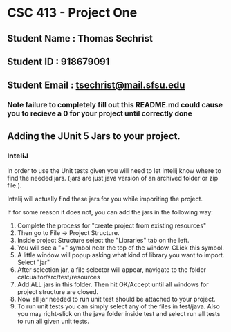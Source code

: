 # CSC 413 - Project One

## Student Name  : Thomas Sechrist

## Student ID    : 918679091

## Student Email : tsechrist@mail.sfsu.edu

### Note failure to completely fill out this README.md could cause you to recieve a  0 for your project until correctly done

## Adding the JUnit 5 Jars to your project.

### InteliJ
In order to use the Unit tests given you will need to let intelij know where to find the needed jars. (jars are just java version of an archived folder or zip file.). 

Intelij will actually find these jars for you while imporiting the project.

If for some reason it does not, you can add the jars in the following way:

1. Complete the process for "create project from existing resources"
2. Then go to File -> Project Structure.
3. Inside project Structure select the "Libraries" tab on the left.
4. You will see a "+" symbol near the top of the window. CLick this symbol.
5. A little window will popup asking what kind of library you want to import. Select "jar"
6. After selection jar, a file selector will appear, navigate to the folder calcualtor/src/test/resources
7. Add ALL jars in this folder. Then hit OK/Accept until all windows for project structure are closed.
8. Now all jar needed to run unit test should be attached to your project.
9. To run unit tests you can simply select any of the files in test/java. Also you may right-slick on the java folder inside test and select run all tests to run all given unit tests.
